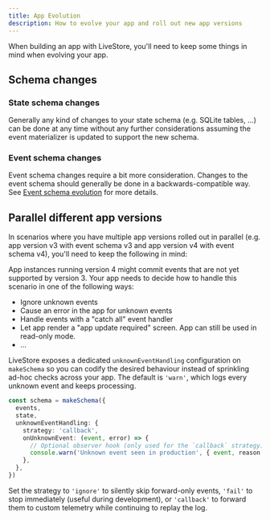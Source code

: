 ```yaml
---
title: App Evolution
description: How to evolve your app and roll out new app versions
---
```


When building an app with LiveStore, you'll need to keep some things in mind when evolving your app.

## Schema changes

### State schema changes

Generally any kind of changes to your state schema (e.g. SQLite tables, ...) can be done at any time without any further considerations assuming the event materializer is updated to support the new schema.

### Event schema changes

Event schema changes require a bit more consideration. Changes to the event schema should generally be done in a backwards-compatible way. See [Event schema evolution](/reference/events/#schema-evolution) for more details.

## Parallel different app versions

In scenarios where you have multiple app versions rolled out in parallel (e.g. app version v3 with event schema v3 and app version v4 with event schema v4), you'll need to keep the following in mind:

App instances running version 4 might commit events that are not yet supported by version 3. Your app needs to decide how to handle this scenario in one of the following ways:

- Ignore unknown events
- Cause an error in the app for unknown events
- Handle events with a "catch all" event handler
- Let app render a "app update required" screen. App can still be used in read-only mode.
- ...

LiveStore exposes a dedicated `unknownEventHandling` configuration on `makeSchema` so you can codify the desired behaviour instead of sprinkling ad-hoc checks across your app. The default is `'warn'`, which logs every unknown event and keeps processing.

```ts
const schema = makeSchema({
  events,
  state,
  unknownEventHandling: {
    strategy: 'callback',
    onUnknownEvent: (event, error) => {
      // Optional observer hook (only used for the `callback` strategy)
      console.warn('Unknown event seen in production', { event, reason: error.reason })
    },
  },
})
```

Set the strategy to `'ignore'` to silently skip forward-only events, `'fail'` to stop immediately (useful during development), or `'callback'` to forward them to custom telemetry while continuing to replay the log.

